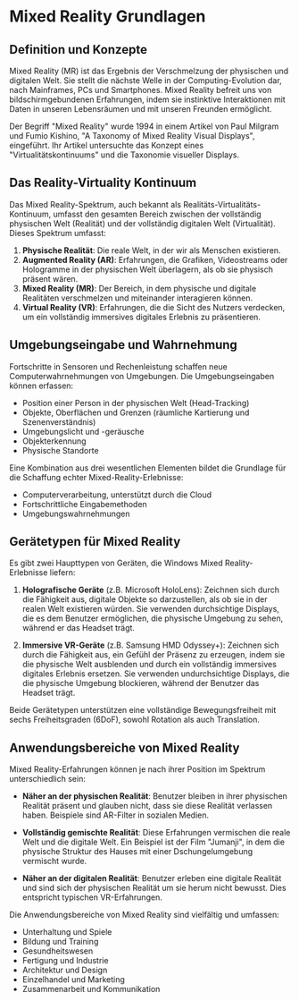 # Mixed Reality Grundlagen

## Definition und Konzepte

Mixed Reality (MR) ist das Ergebnis der Verschmelzung der physischen und digitalen Welt. Sie stellt die nächste Welle in der Computing-Evolution dar, nach Mainframes, PCs und Smartphones. Mixed Reality befreit uns von bildschirmgebundenen Erfahrungen, indem sie instinktive Interaktionen mit Daten in unseren Lebensräumen und mit unseren Freunden ermöglicht.

Der Begriff "Mixed Reality" wurde 1994 in einem Artikel von Paul Milgram und Fumio Kishino, "A Taxonomy of Mixed Reality Visual Displays", eingeführt. Ihr Artikel untersuchte das Konzept eines "Virtualitätskontinuums" und die Taxonomie visueller Displays.

## Das Reality-Virtuality Kontinuum

Das Mixed Reality-Spektrum, auch bekannt als Realitäts-Virtualitäts-Kontinuum, umfasst den gesamten Bereich zwischen der vollständig physischen Welt (Realität) und der vollständig digitalen Welt (Virtualität). Dieses Spektrum umfasst:

1. **Physische Realität**: Die reale Welt, in der wir als Menschen existieren.
2. **Augmented Reality (AR)**: Erfahrungen, die Grafiken, Videostreams oder Hologramme in der physischen Welt überlagern, als ob sie physisch präsent wären.
3. **Mixed Reality (MR)**: Der Bereich, in dem physische und digitale Realitäten verschmelzen und miteinander interagieren können.
4. **Virtual Reality (VR)**: Erfahrungen, die die Sicht des Nutzers verdecken, um ein vollständig immersives digitales Erlebnis zu präsentieren.

## Umgebungseingabe und Wahrnehmung

Fortschritte in Sensoren und Rechenleistung schaffen neue Computerwahrnehmungen von Umgebungen. Die Umgebungseingaben können erfassen:

- Position einer Person in der physischen Welt (Head-Tracking)
- Objekte, Oberflächen und Grenzen (räumliche Kartierung und Szenenverständnis)
- Umgebungslicht und -geräusche
- Objekterkennung
- Physische Standorte

Eine Kombination aus drei wesentlichen Elementen bildet die Grundlage für die Schaffung echter Mixed-Reality-Erlebnisse:
- Computerverarbeitung, unterstützt durch die Cloud
- Fortschrittliche Eingabemethoden
- Umgebungswahrnehmungen

## Gerätetypen für Mixed Reality

Es gibt zwei Haupttypen von Geräten, die Windows Mixed Reality-Erlebnisse liefern:

1. **Holografische Geräte** (z.B. Microsoft HoloLens): Zeichnen sich durch die Fähigkeit aus, digitale Objekte so darzustellen, als ob sie in der realen Welt existieren würden. Sie verwenden durchsichtige Displays, die es dem Benutzer ermöglichen, die physische Umgebung zu sehen, während er das Headset trägt.

2. **Immersive VR-Geräte** (z.B. Samsung HMD Odyssey+): Zeichnen sich durch die Fähigkeit aus, ein Gefühl der Präsenz zu erzeugen, indem sie die physische Welt ausblenden und durch ein vollständig immersives digitales Erlebnis ersetzen. Sie verwenden undurchsichtige Displays, die die physische Umgebung blockieren, während der Benutzer das Headset trägt.

Beide Gerätetypen unterstützen eine vollständige Bewegungsfreiheit mit sechs Freiheitsgraden (6DoF), sowohl Rotation als auch Translation.

## Anwendungsbereiche von Mixed Reality

Mixed Reality-Erfahrungen können je nach ihrer Position im Spektrum unterschiedlich sein:

- **Näher an der physischen Realität**: Benutzer bleiben in ihrer physischen Realität präsent und glauben nicht, dass sie diese Realität verlassen haben. Beispiele sind AR-Filter in sozialen Medien.

- **Vollständig gemischte Realität**: Diese Erfahrungen vermischen die reale Welt und die digitale Welt. Ein Beispiel ist der Film "Jumanji", in dem die physische Struktur des Hauses mit einer Dschungelumgebung vermischt wurde.

- **Näher an der digitalen Realität**: Benutzer erleben eine digitale Realität und sind sich der physischen Realität um sie herum nicht bewusst. Dies entspricht typischen VR-Erfahrungen.

Die Anwendungsbereiche von Mixed Reality sind vielfältig und umfassen:
- Unterhaltung und Spiele
- Bildung und Training
- Gesundheitswesen
- Fertigung und Industrie
- Architektur und Design
- Einzelhandel und Marketing
- Zusammenarbeit und Kommunikation
